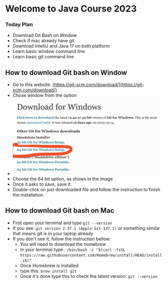 # Welcome to Java Course 2023
### Today Plan
- Download Git Bash on Window
- Check if mac already have git
- Download IntelliJ and Java 17 on both platform
- Learn basic window command line
- Learn basic git command line

## How to download Git bash on Window
- Go to this website: [https://git-scm.com/download/](https://git-scm.com/download/)
- Chose window from the option
- ![gitImage.png](gitImage.png)
- Choose the 64 bit option, as shows in the image
- Once it asks to save, save it.
- Double-click on just downloaded file and follow the instruction to finish the installation.

## How to download Git bash on Mac
- First open your terminal and type `git --version`
- If you see: `git version 2.37.1 (Apple Git-137.1)` or something similar that means git is in your laptop already
- If you don't see it, follow the instruction bellow:
  - You will need to download the homebrew
  - In your terminal type : `/bin/bash -c "$(curl -fsSL https://raw.githubusercontent.com/Homebrew/install/HEAD/install.sh)"`
  - Once Homebrew is installed
  - type this: `brew install git`
  - Once it's done type this to check the latest version: `git --version`
